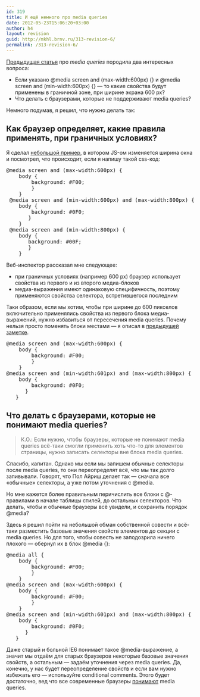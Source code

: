 ```yaml
---
id: 319
title: И ещё немного про media queries
date: 2012-05-23T15:06:20+03:00
author: h4
layout: revision
guid: http://mkhl.brnv.ru/313-revision-6/
permalink: /313-revision-6/
---
```

[Предыдущая статья](http://mkhl.brnv.ru/about-media-queries/ "Немного про media queries") про _media queries_ породила два интересных вопроса:

  * Если указано @media screen and (max-width:600px) {} и @media screen and (min-width:600px) {} — то какие свойства будут применены в граничной зоне, при ширине экрана 600 px?
  * Что делать с браузерами, которые не поддерживают media queries?

Немного подумав, я решил, что нужно делать так:

## Как браузер определяет, какие правила применять, при граничных условиях?

Я сделал [небольшой пример](http://webdev.brnv.ru/labs/media-queries-limits/), в котором JS-ом изменяется ширина окна и посмотрел, что происходит, если я напишу такой css-код:

<pre>@media screen and (max-width:600px) {
    body {
        background: #F00;
        }
    }
 @media screen and (min-width:600px) and (max-width:800px) {
    body {
        background: #0F0;
       }
    }
 @media screen and (min-width:800px) {
    body {
       background: #00F;
       }
    }</pre>

Веб-инспектор рассказал мне следующее:

  * при граничных условиях (например 600 px) браузер использует свойства из первого и из второго медиа-блоков
  * медиа-выражения имеют одинаковую специфичность, поэтому применяются свойства селектора, встретившегося последним

Таки образом, если мы хотим, чтобы при ширине до 600 пикселов включительно применялись свойства из первого блока медиа-выражений, нужно избавиться от пересечения media queries. Почему нельзя просто поменять блоки местами — я описал в [предыдущей заметке](http://mkhl.brnv.ru/about-media-queries/ "Немного про media queries").

<pre>@media screen and (max-width:600px) {
    body {
        background: #F00;
        }
    }
@media screen and (min-width:601px) and (max-width:800px) {
    body {
        background: #0F0;
      }
   }</pre>

## Что делать с браузерами, которые не понимают media queries?

> К.О.: Если нужно, чтобы браузеры, которые не понимают media queries всё-таки смогли применить хоть что-то для элементов страницы, нужно записать селекторы вне блока media queries.

Спасибо, капитан. Однако мы если мы запишем обычные селекторы после media queries, то они переопределят всё, что мы так долго запивывали. Говорят, что Пол Айриш делает так — сначала все «обычные» селекторы, а уже потом уточнения с @media.

Но мне кажется более правильным перичислить все блоки с @-правилами в начале таблицы стилей, до остальных селекторов. Что делать, чтобы и обычные браузеры всё увидели, и сохранить порядок @media?

Здесь я решил пойти на небольшой обман собственной совести и всё-таки разместить базовые значения свойств элементов _до_ секции с media queries. Но для того, чтобы совесть не заподозрила ничего плохого — обернул их в блок @media {}:

<pre>@media all {
    body {
        background: #F00;
        }
    }
@media screen and (max-width:600px) {
    body {
        background: #F00;
        }
    }
@media screen and (min-width:601px) and (max-width:800px) {
    body {
        background: #0F0;
      }
   }</pre>

Даже старый и больной IE6 понимает такое @media-выражение, а значит мы отдаём для старых браузеров некоторые базовые значения свойств, а остальным — задаём уточнения через media queries. Да, конечно, у нас будет переопределение свойств и если вам нужно избежать его — используйте conditional comments. Этого будет достаточно, вед что все современные браузеры [понимают](http://caniuse.com/#feat=css-mediaqueries) media queries.